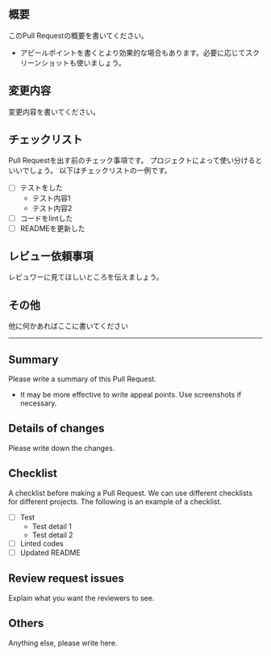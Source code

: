 ## 概要
このPull Requestの概要を書いてください。
- アピールポイントを書くとより効果的な場合もあります。必要に応じてスクリーンショットも使いましょう。

## 変更内容
変更内容を書いてください。

## チェックリスト
Pull Requestを出す前のチェック事項です。
プロジェクトによって使い分けるといいでしょう。
以下はチェックリストの一例です。

- [ ] テストをした
  - テスト内容1
  - テスト内容2
- [ ] コードをlintした
- [ ] READMEを更新した

## レビュー依頼事項
レビュワーに見てほしいところを伝えましょう。

## その他
他に何かあればここに書いてください
___________

##  Summary
Please write a summary of this Pull Request.
- It may be more effective to write appeal points. Use screenshots if necessary.

## Details of changes
Please write down the changes.

## Checklist
A checklist before making a Pull Request.
We can use different checklists for different projects.
The following is an example of a checklist.

- [ ] Test
  - Test detail 1
  - Test detail 2
- [ ] Linted codes
- [ ] Updated README

## Review request issues
Explain what you want the reviewers to see.

## Others
Anything else, please write here.